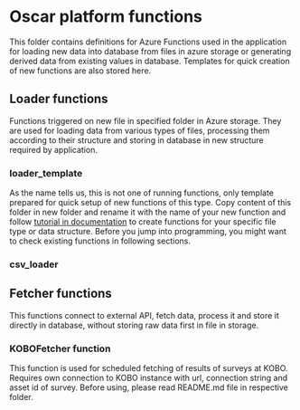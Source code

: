 # Oscar platform functions

This folder contains definitions for Azure Functions used in the application for loading new data into database from files in azure storage or generating derived data from existing values in database.
Templates for quick creation of new functions are also stored here.

## Loader functions

Functions triggered on new file in specified folder in Azure storage. They are used for loading data from various types of files, processing them according to their structure and storing in database in new structure required by application.

### loader_template

As the name tells us, this is not one of running functions, only template prepared for quick setup of new functions of this type. Copy content of this folder in new folder and rename it with the name of your new function and follow [tutorial in documentation](../doc/tutorials/advanced/create-new-loader-function-from-template.md) to create functions for your specific file type or data structure.
Before you jump into programming, you might want to check existing functions in following sections.

### csv_loader

## Fetcher functions

This functions connect to external API, fetch data, process it and store it directly in database, without storing raw data first in file in storage.

### KOBOFetcher function

This function is used for scheduled fetching of results of surveys at KOBO. Requires own connection to KOBO instance with url, connection string and asset id of survey. Before using, please read README.md file in respective folder.

